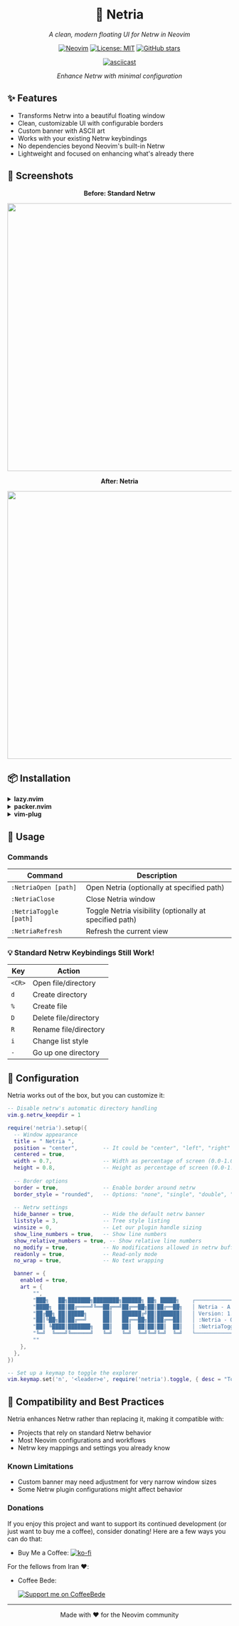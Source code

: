 <div align="center">

# 🌟 Netria

*A clean, modern floating UI for Netrw in Neovim*

[![Neovim](https://img.shields.io/badge/NeoVim-%2357A143.svg?&style=for-the-badge&logo=neovim&logoColor=white)](https://neovim.io/)
[![License: MIT](https://img.shields.io/badge/License-MIT-yellow.svg?style=for-the-badge)](https://opensource.org/licenses/MIT)
[![GitHub stars](https://img.shields.io/github/stars/Mirhajian/netria?style=for-the-badge)](https://github.com/Mirhajian/netria/stargazers)

[![asciicast](https://asciinema.org/a/d3IIEbQO0Y4Laoz1BZJrGOsYZ.svg)](https://asciinema.org/a/d3IIEbQO0Y4Laoz1BZJrGOsYZ)

*Enhance Netrw with minimal configuration*

</div>

## ✨ Features

- Transforms Netrw into a beautiful floating window
- Clean, customizable UI with configurable borders
- Custom banner with ASCII art
- Works with your existing Netrw keybindings
- No dependencies beyond Neovim's built-in Netrw
- Lightweight and focused on enhancing what's already there

## 📸 Screenshots

<div align="center">
  <p><strong>Before: Standard Netrw</strong></p>
  <img src="https://github.com/Mirhajian/netria/raw/main/assets/before.png" width="600" />
  
  <p><strong>After: Netria</strong></p>
  <img src="https://github.com/Mirhajian/netria/raw/main/assets/after.png" width="600" />
</div>

## 📦 Installation

<details>
<summary><b>lazy.nvim</b></summary>

```lua
{
  "mirhajian/netria",
  config = function()
    require("netria").setup({
      -- optional configuration here
    })
  end,
}
```
</details>

<details>
<summary><b>packer.nvim</b></summary>

```lua
use {
  "mirhajian/netria",
  config = function()
    require("netria").setup({})
  end
}
```
</details>

<details>
<summary><b>vim-plug</b></summary>

```vim
Plug 'mirhajian/netria'

" In your init.vim after plug#end()
lua require('netria').setup({})
```
</details>

## 🚀 Usage

### Commands

| Command | Description |
|---------|-------------|
| `:NetriaOpen [path]` | Open Netria (optionally at specified path) |
| `:NetriaClose` | Close Netria window |
| `:NetriaToggle [path]` | Toggle Netria visibility (optionally at specified path) |
| `:NetriaRefresh` | Refresh the current view |

### 💡 Standard Netrw Keybindings Still Work!

| Key | Action |
|-----|--------|
| `<CR>` | Open file/directory |
| `d` | Create directory |
| `%` | Create file |
| `D` | Delete file/directory |
| `R` | Rename file/directory |
| `i` | Change list style |
| `-` | Go up one directory |

## 🔧 Configuration

Netria works out of the box, but you can customize it:

```lua
-- Disable netrw's automatic directory handling
vim.g.netrw_keepdir = 1

require('netria').setup({
  -- Window appearance
  title = " Netria ",
  position = "center",        -- It could be "center", "left", "right"
  centered = true,
  width = 0.7,                -- Width as percentage of screen (0.0-1.0)
  height = 0.8,               -- Height as percentage of screen (0.0-1.0)
  
  -- Border options
  border = true,              -- Enable border around netrw
  border_style = "rounded",   -- Options: "none", "single", "double", "rounded", "solid", "shadow"
  
  -- Netrw settings
  hide_banner = true,         -- Hide the default netrw banner
  liststyle = 3,              -- Tree style listing
  winsize = 0,                -- Let our plugin handle sizing
  show_line_numbers = true,   -- Show line numbers
  show_relative_numbers = true, -- Show relative line numbers
  no_modify = true,           -- No modifications allowed in netrw buffer
  readonly = true,            -- Read-only mode
  no_wrap = true,             -- No text wrapping

  banner = {
    enabled = true,
    art = {
        "",
        "███╗   ██╗███████╗████████╗██████╗ ██╗ █████╗    ┌───────────────────────────────┐",
        "████╗  ██║██╔════╝╚══██╔══╝██╔══██╗██║██╔══██╗   │ Netria - A Nice Looking Netrw │",
        "██╔██╗ ██║█████╗     ██║   ██████╔╝██║███████║   │ Version: 1.0.0                │",
        "██║╚██╗██║██╔══╝     ██║   ██╔══██╗██║██╔══██║   │ :Netria - Open Explorer       │",
        "██║ ╚████║███████╗   ██║   ██║  ██║██║██║  ██║   │ :NetriaToggle - Toggle Nerria │",
        "╚═╝  ╚═══╝╚══════╝   ╚═╝   ╚═╝  ╚═╝╚═╝╚═╝  ╚═╝   └───────────────────────────────┘",
        ""
    },
  },
})

-- Set up a keymap to toggle the explorer
vim.keymap.set('n', '<leader>e', require('netria').toggle, { desc = "Toggle Netria" })

```

## 🤝 Compatibility and Best Practices

Netria enhances Netrw rather than replacing it, making it compatible with:

- Projects that rely on standard Netrw behavior
- Most Neovim configurations and workflows
- Netrw key mappings and settings you already know

### Known Limitations

- Custom banner may need adjustment for very narrow window sizes
- Some Netrw plugin configurations might affect behavior

### Donations

If you enjoy this project and want to support its continued development (or just want to buy me a coffee), consider donating! Here are a few ways you can do that:



- Buy Me a Coffee:
[![ko-fi](https://ko-fi.com/img/githubbutton_sm.svg)](https://ko-fi.com/V7V51CB058)


For the fellows from Iran ❤️:

- Coffee Bede:

  [![Support me on CoffeeBede](https://coffeebede.ir/DashboardTemplateV2/app-assets/images/banner/default-yellow.svg)](https://www.coffeebede.com/abolafzlmirhajian)


---
<div align="center">
  <p>Made with ❤️ for the Neovim community</p>
</div>
